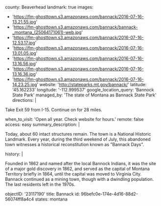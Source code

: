 county: Beaverhead
landmark: true
images:
  - 'https://fm-ghosttown.s3.amazonaws.com/bannack/2016-07-16-13.21.55.jpg'
  - 'https://fm-ghosttown.s3.amazonaws.com/bannack/bannack-_montana_(25064171061)-web.jpg'
  - 'https://fm-ghosttown.s3.amazonaws.com/bannack/2016-07-16-12.53.17.jpg'
  - 'https://fm-ghosttown.s3.amazonaws.com/bannack/2016-07-16-13.01.05.jpg'
  - 'https://fm-ghosttown.s3.amazonaws.com/bannack/2016-07-16-13.16.56.jpg'
  - 'https://fm-ghosttown.s3.amazonaws.com/bannack/2016-07-16-13.16.36.jpg'
  - 'https://fm-ghosttown.s3.amazonaws.com/bannack/2016-07-16-14.23.25.jpg'
website: 'http://stateparks.mt.gov/bannack/'
latitude: '45.162233'
longitude: '-112.999537'
google_location_query: 'Bannock State Park'
managed_by: 'The state of Montana as Bannack State Park'
directions: |
  <p>Take Exit 59 from I-15. Continue on for 28 miles.
  </p>
when_to_visit: 'Open all year. Check website for hours.'
remote: false
access: easy
summary_description: |
  <p>Today, about 60 intact structures remain. The town is a National Historic Landmark. Every year, during the third weekend of July, this abandoned town witnesses a historical reconstitution known as "Bannack Days".
  </p>
history: |
  <p>Founded in 1862 and named after the local Bannock Indians, it was the site of a major gold discovery in 1862, and served as the capital of Montana Territory briefly in 1864, until the capital was moved to Virginia City. Bannack continued as a mining town, though with a dwindling population. The last residents left in the 1970s.
  </p>
objectID: '23117190'
title: Bannack
id: 96befc0e-174e-4d16-88d2-56074ff8a4c4
states: montana
